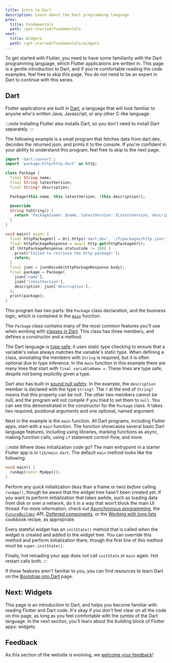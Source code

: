 ```yaml
---
title: Intro to Dart
description: Learn about the Dart programming language
prev:
  title: Fundamentals
  path: /get-started/fundamentals
next:
  title: Widgets
  path: /get-started/fundamentals/widgets
---
```


To get started with Flutter, 
you need to have some familiarity with 
the Dart programming language, which Flutter 
applications are written in.
This page is a gentle introduction to Dart, 
and if you're comfortable reading the 
code examples, feel free to skip this page. 
You do not need to be an expert in Dart to 
continue with this series.

## Dart

Flutter applications are built in [Dart][],
a language that will look familiar
to anyone who's written Java, Javascript,
or any other C-like language.  

:::note
Installing Flutter also installs Dart,
so you don't need to install Dart separately.
:::

The following example is a small program that 
fetches data from dart.dev, 
decodes the returned json, 
and prints it to the console. 
If you're confident in your ability to 
understand this program, 
feel free to skip to the next page.

```dart
import 'dart:convert';
import 'package:http/http.dart' as http;

class Package {
  final String name;
  final String latestVersion; 
  final String? description;

  Package(this.name, this.latestVersion, {this.description});

  @override
  String toString() {
    return 'Package{name: $name, latestVersion: $latestVersion, description: $description}';
  }
}

void main() async {
  final httpPackageUrl = Uri.https('dart.dev', '/f/packages/http.json');
  final httpPackageResponse = await http.get(httpPackageUrl);
  if (httpPackageResponse.statusCode != 200) {
    print('Failed to retrieve the http package!');
    return;
  }
  final json = jsonDecode(httpPackageResponse.body);
  final package = Package(
    json['name'],
    json['latestVersion'],
    description: json['description'],
  );
  print(package);
}
```

This program has two parts: 
the `Package` class declaration, and the business logic, 
which is contained in the [`main`][] function.

The `Package` class contains many of the most common
features you'll use when working with [classes in Dart][].
This class has three members, 
and defines a constructor and a method.

The Dart language is [type safe][]; it uses 
static type checking to ensure that 
a variable's value always matches the
variable's static type. 
When defining a class, annotating the members with 
`String` is required, 
but it is often optional due to type inference. 
In the `main` function in this example 
there are many lines that start with `final variableName =`. 
These lines are type safe, 
despite not being explicitly given a type.

Dart also has built-in [sound null safety][]. 
In the example, the `description` member is 
declared with the type `String?`. 
The `?` at the end of `String?` means that 
this property can be null. 
The other two members cannot be null, 
and the program will not compile if 
you tried to set them to `null`. 
You can see this demonstrated in the constructor for 
the `Package` class. It takes two required,
positional arguments and one optional, named argument.

Next in the example is the `main` function. 
All Dart programs, including Flutter apps, 
start with a `main` function. 
The function showcases several basic Dart language features, 
including using libraries, marking functions as async, 
making function calls, using `if` statement control-flow,
and more.

:::note Where does initialization code go?
The main entrypoint in a starter
Flutter app is in `lib/main.dart`.
The default `main` method looks
like the following:

```dart title="lib/main.dart"
void main() {
  runApp(const MyApp());
}       
```

Perform any _quick_ initialization (less than a frame or two)
_before_ calling `runApp()`,
though be aware that the widget tree hasn't been created yet.
If you want to perform initialization that takes awhile,
such as loading data from disk or over a network,
do it in a way that won't block the main UI thread.
For more information, check out [Asynchronous programming][],
the [`FutureBuilder`][] API, [Deferred components][],
or the [Working with long lists][] cookbook recipe,
as appropriate.

Every stateful widget has an `initState()`
method that is called when the widget is
created and added to the widget tree.
You can override this method and perform
initialization there, though the first line of
this method _must_ be `super.initState()`.

Finally, hot reloading your app does _not_
call `initState` or `main` again.
Hot restart calls both.
:::

If these features aren't familiar to you, 
you can find resources to learn Dart on the 
[Bootstrap into Dart][] page.

## Next: Widgets

This page is an introduction to Dart,
and helps you become familiar with reading
Flutter and Dart code. It's okay if you don't
feel clear on all the code on this page, 
as long as you feel comfortable with the _syntax_
of the Dart language.
In the next section, you'll learn about the 
building block of Flutter apps: widgets.

[Asynchronous programming]: {{site.dart-site}}/libraries/async/async-await
[Dart]: {{site.dart-site}}
[Deferred components]: /perf/deferred-components
[`main`]: {{site.dart-site}}/language#hello-world
[classes in Dart]: {{site.dart-site}}/language/classes
[`FutureBuilder`]: {{site.api}}/flutter/widgets/FutureBuilder-class.html
[type safe]: {{site.dart-site}}/language/type-system
[sound null safety]: {{site.dart-site}}/null-safety
[Working with long lists]: /cookbook/lists/long-lists
[Bootstrap into Dart]: /resources/bootstrap-into-dart

## Feedback

As this section of the website is evolving, 
we [welcome your feedback][]!

[welcome your feedback]: https://google.qualtrics.com/jfe/form/SV_6A9KxXR7XmMrNsy?page="dart"
